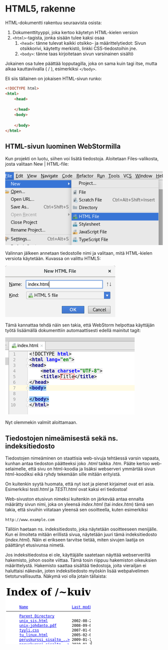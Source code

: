 # HTML5, rakenne

HTML-dokumentti rakentuu seuraavista osista:

1. Dokumenttityyppi, joka kertoo käytetyn HTML-kielen version
1. `<html>`-tagista, jonka sisään tulee kaksi osaa
    1. `<head>`: tänne tulevat kaikki otsikko- ja määrittelytiedot: Sivun otsikkorivi, käytetty merkistö, linkki CSS-tiedostoihin jne.
    1. `<body>`: tänne taas kirjoitetaan sivun varsinainen sisältö

Jokainen osa tulee päättää lopputagilla, joka on sama kuin tagi itse, mutta alkaa kauttaviivalla ( / ), esimerkiksi `</body>`.

Eli siis tällainen on jokaisen HTML-sivun runko:

```html
<!DOCTYPE html>
<html>
    <head>

    </head>
    <body>

    </body>
</html>
```


## HTML-sivun luominen WebStormilla

Kun projekti on luotu, siihen voi lisätä tiedostoja. Aloitetaan Files-valikosta, josta valitaan New | HTML-file:

![Uusi tiedosto](pics/uusitiedosto.png)

Valinnan jälkeen annetaan tiedostolle nimi ja valitaan, mitä HTML-kielen versiota käytetään. Kuvassa on valittu HTML5:

![Uusi tiedosto](pics/index.png)

Tämä kannattaa tehdä näin sen takia, että WebStorm helpottaa käyttäjän työtä lisäämällä dokumenttiin automaattisesti edellä mainitut tagit:

![Aloitustagit](pics/html5.png)

Nyt olemmekin valmiit aloittamaan. 

## Tiedostojen nimeämisestä sekä ns. indeksitiedosto

Tiedostojen nimeäminen on staattisia web-sivuja tehtäessä varsin vapaata, kunhan antaa tiedoston päätteeksi joko *.html* taikka *.htm*. Pääte kertoo web-selaimelle, että sivu on html-koodia ja lisäksi webserveri ymmärtää sivun html-koodiksi eikä ryhdy tekemään sille mitään erityistä. 

On kuitenkin syytä huomata, että nyt isot ja pienet kirjaimet ovat eri asia. Esimerkiksi *testi.html* ja *TESTI.html* ovat kaksi eri tiedostoa!

Web-sivuston etusivun nimeksi kuitenkin on järkevää antaa ennalta määrätty sivun nimi, joka on yleensä *index.html* (tai *index.htm*) tämä sen takia, että sivuihin viitataan yleensä sen osoitteella, kuten esimerkiksi 

`http://www.example.com`

Tällöin haetaan ns. indeksitiedosto, joka näytetään osoitteeseen menijälle. Kun ei ilmoiteta mitään erillistä sivua, näytetään juuri tämä indeksitiedosto (*index.html*). Näin ei erikseen tarvitse tietää, miten sivujen laatija on päättänyt etusivunsa nimetä.

Jos indeksitiedostoa ei ole, käyttäjälle saatetaan näyttää webserveriltä hakemisto, johon osoite viittaa. Tämä tosin riippuu hakemiston oikeuksien määrittelystä. Hakemisto saattaa sisältää tiedostoja, joita vierailjan ei haluttaisi näkevän, joten indeksitiedosto myöskin lisää webpalvelimen tietoturvallisuutta. Näkymä voi olla jotain tällaista:

![Hakemistolistaus](pics/index_of.png))

